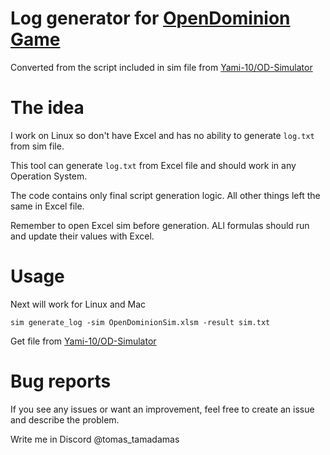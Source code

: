 # Log generator for [OpenDominion Game](https://github.com/OpenDominion/OpenDominion)

Converted from the script included in sim file from [Yami-10/OD-Simulator](https://github.com/Yami-10/OD-Simulator)

# The idea

I work on Linux so don't have Excel and has no ability to generate `log.txt` from sim file.

This tool can generate `log.txt` from Excel file and should work in any Operation System.

The code contains only final script generation logic. All other things left the same in Excel file.

Remember to open Excel sim before generation. ALl formulas should run and update their values with Excel.

# Usage

Next will work for Linux and Mac

```
sim generate_log -sim OpenDominionSim.xlsm -result sim.txt
```

Get file from [Yami-10/OD-Simulator](https://github.com/Yami-10/OD-Simulator)

# Bug reports

If you see any issues or want an improvement, feel free to create an issue and describe the problem.

Write me in Discord @tomas_tamadamas
